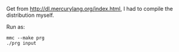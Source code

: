 Get from http://dl.mercurylang.org/index.html, I had to compile the distribution myself.


Run as:
```
mmc --make prg
./prg input
```

